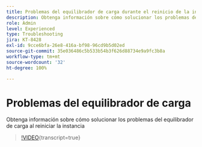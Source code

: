```yaml
---
title: Problemas del equilibrador de carga durante el reinicio de la instancia
description: Obtenga información sobre cómo solucionar los problemas del equilibrador de carga que se han encontrado durante el reinicio de la instancia
role: Admin
level: Experienced
type: Troubleshooting
jira: KT-8428
exl-id: 9cce6bfa-26e8-416a-bf98-96cd9b5d02ed
source-git-commit: 35e036486c5b533b54b3f626d88734e9a9fc3b8a
workflow-type: tm+mt
source-wordcount: '32'
ht-degree: 100%

---
```


# Problemas del equilibrador de carga

Obtenga información sobre cómo solucionar los problemas del equilibrador de carga al reiniciar la instancia
>[!VIDEO](https://video.tv.adobe.com/v/335984?quality=12&learn=on){transcript=true}
